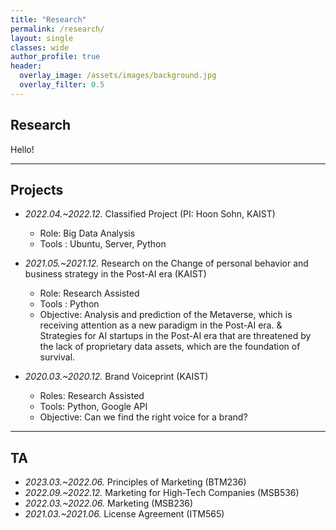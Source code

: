```yaml
---  
title: "Research"
permalink: /research/
layout: single
classes: wide
author_profile: true
header:
  overlay_image: /assets/images/background.jpg
  overlay_filter: 0.5
---
```

## Research

Hello!



---

## Projects

- *2022.04.~2022.12.* Classified Project (PI: Hoon Sohn, KAIST) 
  - Role: Big Data Analysis
  - Tools : Ubuntu, Server, Python

- *2021.05.~2021.12.* Research on the Change of personal behavior and business strategy in the Post-AI era (KAIST) 
  - Role: Research Assisted
  - Tools : Python
  - Objective: Analysis and prediction of the Metaverse, which is receiving attention as a new paradigm in the Post-AI era. & Strategies for AI startups in the Post-AI era that are threatened by the lack of proprietary data assets, which are the foundation of survival.

- *2020.03.~2020.12.* Brand Voiceprint (KAIST) 
  - Roles: Research Assisted
  - Tools: Python, Google API
  - Objective: Can we find the right voice for a brand?

---

## TA

- *2023.03.~2022.06.* Principles of Marketing (BTM236)
- *2022.09.~2022.12.* Marketing for High-Tech Companies (MSB536)
- *2022.03.~2022.06.* Marketing (MSB236)
- *2021.03.~2021.06.* License Agreement (ITM565)

